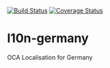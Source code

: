 [![Build Status](https://travis-ci.org/OCA/l10n-germany.svg?branch=11.0)](https://travis-ci.org/OCA/l10n-germany)
[![Coverage Status](https://coveralls.io/repos/OCA/l10n-germany/badge.png?branch=11.0)](https://coveralls.io/r/OCA/l10n-germany?branch=11.0)

# l10n-germany

OCA Localisation for Germany


